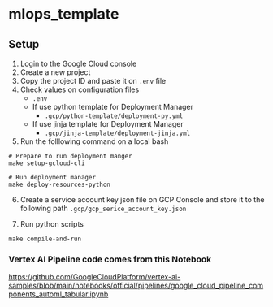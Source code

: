 # mlops_template

## Setup
1. Login to the Google Cloud console
2. Create a new project
3. Copy the project ID and paste it on `.env` file
4. Check values on configuration files 
    - `.env`
    - If use python template for Deployment Manager
        - `.gcp/python-template/deployment-py.yml`
    - If use jinja template for Deployment Manager
        - `.gcp/jinja-template/deployment-jinja.yml`
5. Run the folllowing command on a local bash
```
# Prepare to run deployment manger
make setup-gcloud-cli

# Run deployment manager
make deploy-resources-python

```
6. Create a service account key json file on GCP Console and store it to the following path
`.gcp/gcp_serice_account_key.json`

7. Run python scripts
```
make compile-and-run

```
### Vertex AI Pipeline code comes from this Notebook
https://github.com/GoogleCloudPlatform/vertex-ai-samples/blob/main/notebooks/official/pipelines/google_cloud_pipeline_components_automl_tabular.ipynb